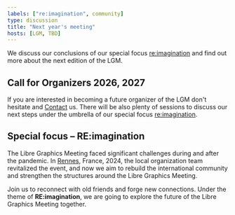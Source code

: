 ```yaml
---
labels: ["re:imagination", community]
type: discussion
title: "Next year's meeting"
hosts: [LGM, TBD]
---
```


We discuss our conclusions of our special focus [re:imagination]({{rootPath}}/program/label-re:imagination)
and find out more about the next edition of the LGM.

## Call for Organizers 2026, 2027

If you are interested in becoming a future organizer of the LGM don't
hesitate and [Contact]({{rootPath}}/contact) us. There will be also plenty
of sessions to discuss our next steps under the umbrella of our special focus
[re:imagination]({{rootPath}}/program/label-re:imagination).

## Special focus – RE:imagination

The Libre Graphics Meeting faced significant challenges during and after
the pandemic. In [Rennes](/2024), France, 2024, the local organization team revitalized
the event, and now we aim to rebuild the international community and
strengthen the structures around the Libre Graphics Meeting.

Join us to reconnect with old friends and forge new connections. Under the
theme of **RE:imagination**, we are going to explore the future of the Libre
Graphics Meeting together.
